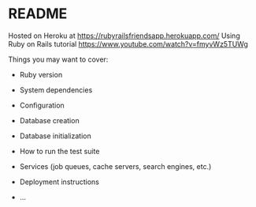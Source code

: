 # README
Hosted on Heroku at https://rubyrailsfriendsapp.herokuapp.com/
Using Ruby on Rails tutorial https://www.youtube.com/watch?v=fmyvWz5TUWg

Things you may want to cover:

* Ruby version

* System dependencies

* Configuration

* Database creation

* Database initialization

* How to run the test suite

* Services (job queues, cache servers, search engines, etc.)

* Deployment instructions

* ...
